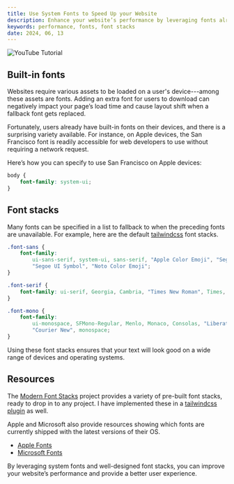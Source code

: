 ```yaml
---
title: Use System Fonts to Speed Up your Website
description: Enhance your website’s performance by leveraging fonts already available on users’ devices.
keywords: performance, fonts, font stacks
date: 2024, 06, 13
---
```


![YouTube Tutorial](yt:1aG-Z_NHeiI)

## Built-in fonts

Websites require various assets to be loaded on a user's device---among these assets are fonts. Adding an extra font for users to download can negatively impact your page’s load time and cause layout shift when a fallback font gets replaced.

Fortunately, users already have built-in fonts on their devices, and there is a surprising variety available. For instance, on Apple devices, the San Francisco font is readily accessible for web developers to use without requiring a network request.

Here’s how you can specify to use San Francisco on Apple devices:

```css
body {
	font-family: system-ui;
}
```

## Font stacks

Many fonts can be specified in a list to fallback to when the preceding fonts are unavailable. For example, here are the default [tailwindcss](https://tailwindcss.com/docs/font-family) font stacks.

```css
.font-sans {
	font-family:
		ui-sans-serif, system-ui, sans-serif, "Apple Color Emoji", "Segoe UI Emoji",
		"Segoe UI Symbol", "Noto Color Emoji";
}

.font-serif {
	font-family: ui-serif, Georgia, Cambria, "Times New Roman", Times, serif;
}

.font-mono {
	font-family:
		ui-monospace, SFMono-Regular, Menlo, Monaco, Consolas, "Liberation Mono",
		"Courier New", monospace;
}
```

Using these font stacks ensures that your text will look good on a wide range of devices and operating systems.

## Resources

The [Modern Font Stacks](https://modernfontstacks.com/) project provides a variety of pre-built font stacks, ready to drop in to any project. I have implemented these in a [tailwindcss plugin](https://uico.robino.dev) as well.

Apple and Microsoft also provide resources showing which fonts are currently shipped with the latest versions of their OS.

- [Apple Fonts](https://developer.apple.com/fonts/system-fonts/)
- [Microsoft Fonts](https://learn.microsoft.com/en-us/typography/fonts/windows_11_font_list)

By leveraging system fonts and well-designed font stacks, you can improve your website’s performance and provide a better user experience.
